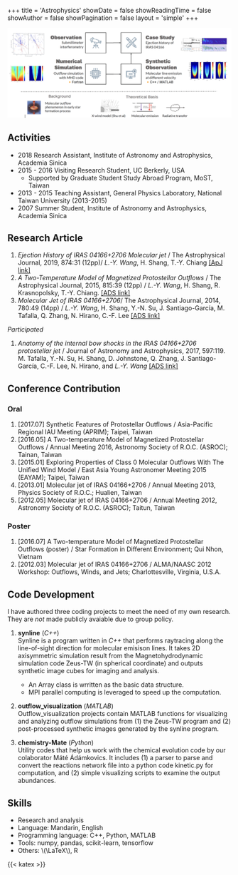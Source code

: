 +++
title = 'Astrophysics'
showDate = false
showReadingTime = false
showAuthor = false
showPagination = false
layout = 'simple'
+++


![projects](astro_projects.png)

## Activities

* 2018 Research Assistant, Institute of Astronomy and Astrophysics, Academia Sinica
* 2015 - 2016 Visiting Research Student, UC Berkerly, USA
    * Supported by Graduate Student Study Abroad Program, MoST, Taiwan  
* 2013 - 2015 Teaching Assistant, General Physics Laboratory, National Taiwan University (2013-2015)
* 2007 Summer Student, Institute of Astronomy and Astrophysics, Academia Sinica


## Research Article 

1. *Ejection History of IRAS 04166+2706 Molecular jet* / The Astrophysical Journal, 2019, 874:31 (12pp)/ *L.-Y. Wang*, H. Shang, T.-Y. Chiang [[ApJ link]](https://iopscience.iop.org/article/10.3847/1538-4357/ab07b5)
2. *A Two-Temperature Model of Magnetized Protostellar Outflows* / The Astrophysical Journal, 2015, 815:39 (12pp) / *L.-Y. Wang*, H. Shang, R. Krasnopolsky, T.-Y. Chiang. [[ADS link]](http://adsabs.harvard.edu/abs/2015ApJ...815...39W)
3. *Molecular Jet of IRAS 04166+2706*/ The Astrophysical Journal, 2014, 780:49 (14pp) / *L.-Y. Wang*, H. Shang, Y.-N. Su, J. Santiago-García, M. Tafalla, Q. Zhang, N. Hirano, C.-F. Lee   [[ADS link]](http://adsabs.harvard.edu/abs/2014ApJ...780...49W) 

*Participated*

1. *Anatomy of the internal bow shocks in the IRAS 04166+2706 protostellar jet* / Journal of Astronomy and Astrophysics, 2017, 597:119. M. Tafalla, Y.-N. Su, H. Shang, D. Johnstone, Q. Zhang, J. Santiago-García, C.-F. Lee, N. Hirano, and *L.-Y. Wang* [[ADS link]](http://adsabs.harvard.edu/abs/2017A%26A...597A.119T) 


## Conference Contribution

### Oral
 
1. [2017.07] Synthetic Features of Protostellar Outflows / Asia-Pacific Regional IAU Meeting (APRIM); Taipei, Taiwan
2. [2016.05] A Two-temperature Model of Magnetized Protostellar Outflows / Annual Meeting 2016, Astronomy Society of R.O.C. (ASROC); Tainan, Taiwan
3. [2015.01] Exploring Properties of Class 0 Molecular Outflows With The Unified Wind Model / East Asia Young Astronomer Meeting 2015 (EAYAM); Taipei, Taiwan
4. [2013.01] Molecular jet of IRAS 04166+2706 / Annual Meeting 2013, Physics Society of R.O.C.; Hualien, Taiwan
5. [2012.05] Molecular jet of IRAS 04166+2706 / Annual Meeting 2012, Astronomy Society of R.O.C. (ASROC); Taitun, Taiwan

### Poster

1. [2016.07] A Two-temperature Model of Magnetized Protostellar Outflows (poster) / Star Formation in Different Environment; Qui Nhon, Vietnam 
2. [2012.03] Molecular jet of IRAS 04166+2706 / ALMA/NAASC 2012 Workshop: Outflows, Winds, and Jets; Charlottesville, Virginia, U.S.A. 


## Code Development

I have authored three coding projects to meet the need of my own research. They are *not* made publicly avaiable due to group policy.

1. **synline** (*C++*)<br/>
    Synline is a program written in *C++* that performs raytracing along the line-of-sight direction for molecular emisison lines. It takes 2D axisymmetric simulation result from the Magnetohydrodynamic simulation code Zeus-TW (in spherical coordinate) and outputs synthetic image cubes for imaging and analysis.
    * An Array class is wrritten as the basic data structure.
    * MPI parallel computing is leveraged to speed up the computation. 

2. **outflow_visualization** (*MATLAB*)<br/>
    Outflow_visualization projects contain MATLAB functions for visualizing and analyzing outflow simulations from (1) the Zeus-TW program and (2) post-processed synthetic images generated by the synline program.

3. **chemistry-Mate** (*Python*)<br/> 
    Utility codes that help us work with the chemical evolution code by our colaborator Máté Ádámkovics. It includes (1) a parser to parse and convert the reactions network file into a python code kinetic.py for computation, and (2) simple visualizing scripts to examine the output abundances. 


## Skills

* Research and analysis
* Language: Mandarin, English  
* Programming language: C++, Python, MATLAB  
* Tools: numpy, pandas, scikit-learn, tensorflow  
* Others: \\(\LaTeX\\), R


{{< katex >}}